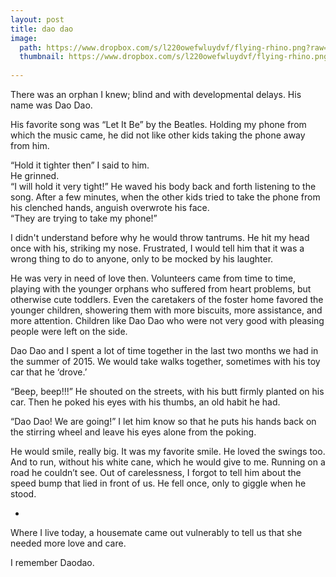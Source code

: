 ```yaml
---
layout: post
title: dao dao
image: 
  path: https://www.dropbox.com/s/l220owefwluydvf/flying-rhino.png?raw=1
  thumbnail: https://www.dropbox.com/s/l220owefwluydvf/flying-rhino.png?raw=1
  
---
```


There was an orphan I knew; blind and with developmental delays. His name was Dao Dao. 

His favorite song was “Let It Be” by the Beatles. Holding my phone from which the music came, he did not like other kids taking the phone away from him.

“Hold it tighter then” I said to him. <br/>
He grinned. <br/>
“I will hold it very tight!” He waved his body back and forth listening to the song. After a few minutes, when the other kids tried to take the phone from his clenched hands, anguish overwrote his face. <br/>
“They are trying to take my phone!” 

I didn't understand before why he would throw tantrums. He hit my head once with his, striking my nose. Frustrated, I would tell him that it was a wrong thing to do to anyone, only to be mocked by his laughter.

He was very in need of love then. Volunteers came from time to time, playing with the younger orphans who suffered from heart problems, but otherwise cute toddlers. Even the caretakers of the foster home favored the younger children, showering them with more biscuits, more assistance, and more attention. Children like Dao Dao who were not very good with pleasing people were left on the side.

Dao Dao and I spent a lot of time together in the last two months we had in the summer of 2015. We would take walks together, sometimes with his toy car that he ‘drove.’ 

“Beep, beep!!!” He shouted on the streets, with his butt firmly planted on his car. Then he poked his eyes with his thumbs, an old habit he had. 

“Dao Dao! We are going!” I let him know so that he puts his hands back on the stirring wheel and leave his eyes alone from the poking. 

He would smile, really big. It was my favorite smile. He loved the swings too. And to run, without his white cane, which he would give to me. Running on a road he couldn’t see. Out of carelessness, I forgot to tell him about the speed bump that lied in front of us. He fell once, only to giggle when he stood.

-

Where I live today, a housemate came out vulnerably to tell us that she needed more love and care. 

I remember Daodao. 















